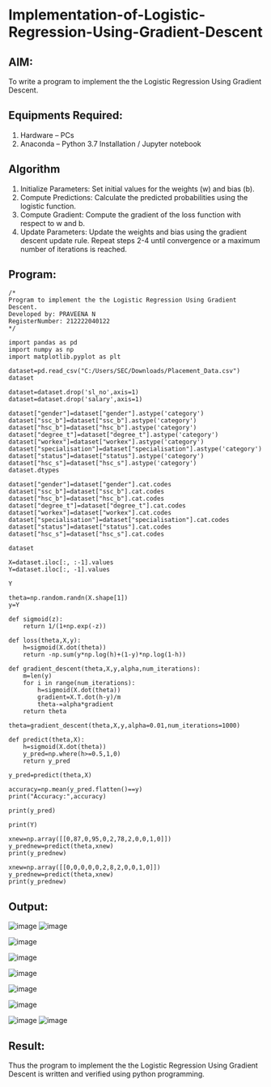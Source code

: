 # Implementation-of-Logistic-Regression-Using-Gradient-Descent

## AIM:
To write a program to implement the the Logistic Regression Using Gradient Descent.

## Equipments Required:
1. Hardware – PCs
2. Anaconda – Python 3.7 Installation / Jupyter notebook

## Algorithm
1. Initialize Parameters: Set initial values for the weights (w) and bias (b).
2. Compute Predictions: Calculate the predicted probabilities using the logistic function.
3. Compute Gradient: Compute the gradient of the loss function with respect to w and b.
4. Update Parameters: Update the weights and bias using the gradient descent update rule. Repeat steps 2-4 until convergence or a maximum number of iterations is reached.

## Program:
```
/*
Program to implement the the Logistic Regression Using Gradient Descent.
Developed by: PRAVEENA N
RegisterNumber: 212222040122
*/
```

```
import pandas as pd
import numpy as np
import matplotlib.pyplot as plt

dataset=pd.read_csv("C:/Users/SEC/Downloads/Placement_Data.csv")
dataset

dataset=dataset.drop('sl_no',axis=1)
dataset=dataset.drop('salary',axis=1)

dataset["gender"]=dataset["gender"].astype('category')
dataset["ssc_b"]=dataset["ssc_b"].astype('category')
dataset["hsc_b"]=dataset["hsc_b"].astype('category')
dataset["degree_t"]=dataset["degree_t"].astype('category')
dataset["workex"]=dataset["workex"].astype('category')
dataset["specialisation"]=dataset["specialisation"].astype('category')
dataset["status"]=dataset["status"].astype('category')
dataset["hsc_s"]=dataset["hsc_s"].astype('category')
dataset.dtypes

dataset["gender"]=dataset["gender"].cat.codes
dataset["ssc_b"]=dataset["ssc_b"].cat.codes
dataset["hsc_b"]=dataset["hsc_b"].cat.codes
dataset["degree_t"]=dataset["degree_t"].cat.codes
dataset["workex"]=dataset["workex"].cat.codes
dataset["specialisation"]=dataset["specialisation"].cat.codes
dataset["status"]=dataset["status"].cat.codes
dataset["hsc_s"]=dataset["hsc_s"].cat.codes

dataset

X=dataset.iloc[:, :-1].values
Y=dataset.iloc[:, -1].values

Y

theta=np.random.randn(X.shape[1])
y=Y

def sigmoid(z):
    return 1/(1+np.exp(-z))

def loss(theta,X,y):
    h=sigmoid(X.dot(theta))
    return -np.sum(y*np.log(h)+(1-y)*np.log(1-h))

def gradient_descent(theta,X,y,alpha,num_iterations):
    m=len(y)
    for i in range(num_iterations):
        h=sigmoid(X.dot(theta))
        gradient=X.T.dot(h-y)/m
        theta-=alpha*gradient
    return theta

theta=gradient_descent(theta,X,y,alpha=0.01,num_iterations=1000)

def predict(theta,X):
    h=sigmoid(X.dot(theta))
    y_pred=np.where(h>=0.5,1,0)
    return y_pred

y_pred=predict(theta,X)

accuracy=np.mean(y_pred.flatten()==y)
print("Accuracy:",accuracy)

print(y_pred)

print(Y)

xnew=np.array([[0,87,0,95,0,2,78,2,0,0,1,0]])
y_prednew=predict(theta,xnew)
print(y_prednew)

xnew=np.array([[0,0,0,0,0,2,8,2,0,0,1,0]])
y_prednew=predict(theta,xnew)
print(y_prednew)
```

## Output:
![image](https://github.com/Praveenanagaraji22/-Implementation-of-Logistic-Regression-Using-Gradient-Descent/assets/119393514/9a6375f1-3276-47e1-87dc-efa2c319789b)
![image](https://github.com/Praveenanagaraji22/-Implementation-of-Logistic-Regression-Using-Gradient-Descent/assets/119393514/c0a5d9ab-ad43-491b-bc8d-ae1b84e7bd2a)

![image](https://github.com/Praveenanagaraji22/-Implementation-of-Logistic-Regression-Using-Gradient-Descent/assets/119393514/7a689516-72cc-45ff-aaad-1588e8744fb0)

![image](https://github.com/Praveenanagaraji22/-Implementation-of-Logistic-Regression-Using-Gradient-Descent/assets/119393514/88e2a527-7fff-4f78-834e-2cd0a8c480f9)

![image](https://github.com/Praveenanagaraji22/-Implementation-of-Logistic-Regression-Using-Gradient-Descent/assets/119393514/fd8f803e-49f6-4f59-9ced-800c5fb9fd2a)

![image](https://github.com/Praveenanagaraji22/-Implementation-of-Logistic-Regression-Using-Gradient-Descent/assets/119393514/0215ca6b-21d1-425d-a65b-2e2d48242391)

![image](https://github.com/Praveenanagaraji22/-Implementation-of-Logistic-Regression-Using-Gradient-Descent/assets/119393514/ea873136-4387-4c41-96ae-dca9d1a6daa9)

![image](https://github.com/Praveenanagaraji22/-Implementation-of-Logistic-Regression-Using-Gradient-Descent/assets/119393514/f620fb51-026f-4602-8930-68e747a1be2c)
![image](https://github.com/Praveenanagaraji22/-Implementation-of-Logistic-Regression-Using-Gradient-Descent/assets/119393514/46e1a8c1-c2d3-4a5d-9b23-086973db5e23)

## Result:
Thus the program to implement the the Logistic Regression Using Gradient Descent is written and verified using python programming.
